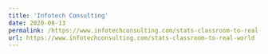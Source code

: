 ```yaml
---
title: 'Infotech Consulting'
date: 2020-08-13
permalink: /https://www.infotechconsulting.com/stats-classroom-to-real-world/
url: https://www.infotechconsulting.com/stats-classroom-to-real-world
---
```



